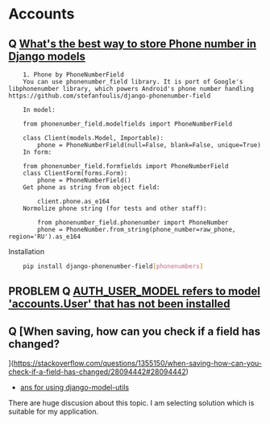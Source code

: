 # Accounts

## Q [What's the best way to store Phone number in Django models](https://stackoverflow.com/questions/19130942/whats-the-best-way-to-store-phone-number-in-django-models)

```
    1. Phone by PhoneNumberField
    You can use phonenumber_field library. It is port of Google's libphonenumber library, which powers Android's phone number handling https://github.com/stefanfoulis/django-phonenumber-field

    In model:

    from phonenumber_field.modelfields import PhoneNumberField

    class Client(models.Model, Importable):
        phone = PhoneNumberField(null=False, blank=False, unique=True)
    In form:

    from phonenumber_field.formfields import PhoneNumberField
    class ClientForm(forms.Form):
        phone = PhoneNumberField()
    Get phone as string from object field:

        client.phone.as_e164 
    Normolize phone string (for tests and other staff):

        from phonenumber_field.phonenumber import PhoneNumber
        phone = PhoneNumber.from_string(phone_number=raw_phone, region='RU').as_e164
```

Installation
```bash
    pip install django-phonenumber-field[phonenumbers]
```

## PROBLEM Q [AUTH_USER_MODEL refers to model 'accounts.User' that has not been installed](https://stackoverflow.com/questions/48077112/auth-user-model-refers-to-model-accounts-user-that-has-not-been-installed/56133886#56133886)

## Q [When saving, how can you check if a field has changed?
](https://stackoverflow.com/questions/1355150/when-saving-how-can-you-check-if-a-field-has-changed/28094442#28094442)

-   [ans for using django-model-utils](https://stackoverflow.com/a/26026613)

There are huge discusion about this topic. I am selecting solution which is suitable for my application.
